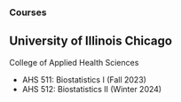### Courses

## University of Illinois Chicago

College of Applied Health Sciences
- AHS 511: Biostatistics I (Fall 2023) 
- AHS 512: Biostatistics II (Winter 2024)


